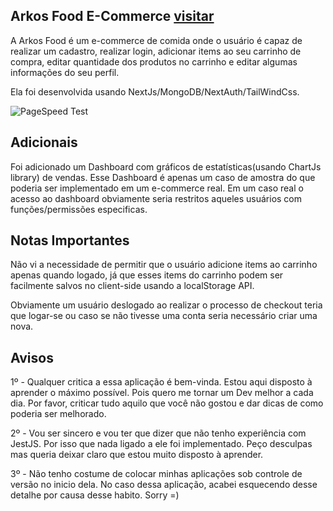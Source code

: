 ## Arkos Food E-Commerce [visitar](https://arkos-caionobrex.vercel.app/produtos)
A Arkos Food é um e-commerce de comida onde o usuário é capaz
de realizar um cadastro, realizar login, adicionar items ao seu carrinho de compra,
editar quantidade dos produtos no carrinho e editar algumas informações do seu perfil.

Ela foi desenvolvida usando NextJs/MongoDB/NextAuth/TailWindCss.

![PageSpeed Test](https://i.imgur.com/PAHhGJ2.png)

## Adicionais

Foi adicionado um Dashboard com gráficos de estatísticas(usando ChartJs library) de vendas.
Esse Dashboard é apenas um caso de amostra do que poderia ser 
implementado em um e-commerce real. Em um caso real o acesso ao dashboard obviamente
seria restritos aqueles usuários com funções/permissões especificas.

## Notas Importantes

Não vi a necessidade de permitir que o usuário adicione items ao
carrinho apenas quando logado, já que esses items do carrinho
podem ser facilmente salvos no client-side usando a localStorage API.

Obviamente um usuário deslogado ao realizar o processo de checkout
teria que logar-se ou caso se não tivesse uma conta seria necessário
criar uma nova.

## Avisos

1º - Qualquer critica a essa aplicação é bem-vinda. Estou aqui disposto à aprender
o máximo possível. Pois quero me tornar um Dev melhor a cada dia.
Por favor, criticar tudo aquilo que você não gostou e dar
dicas de como poderia ser melhorado.

2º - Vou ser sincero e vou ter que dizer que não tenho
experiência com JestJS. Por isso que nada ligado a ele foi implementado.
Peço desculpas mas queria deixar claro que estou muito disposto à aprender.

3º - Não tenho costume de colocar minhas aplicações sob controle de versão
no inicio dela. No caso dessa aplicação, acabei esquecendo desse detalhe por
causa desse habito. Sorry =)
